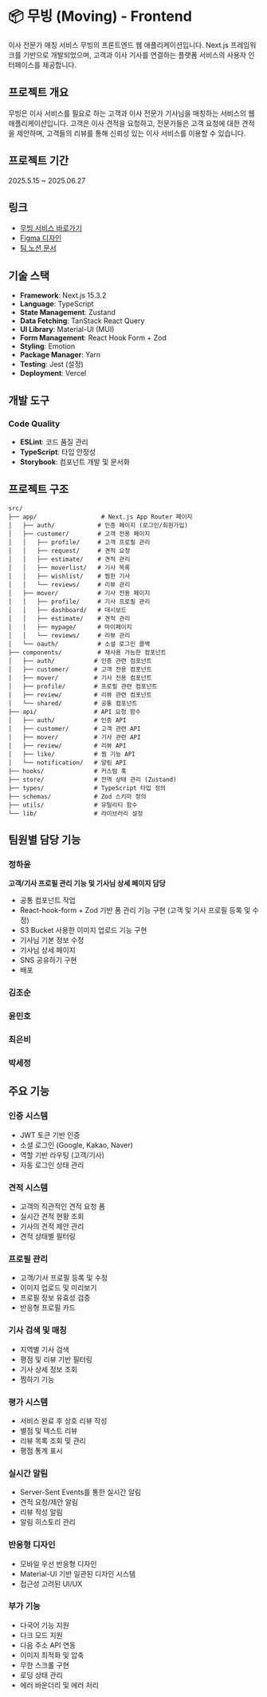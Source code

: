 # 📦 무빙 (Moving) - Frontend

이사 전문가 매칭 서비스 무빙의 프론트엔드 웹 애플리케이션입니다. Next.js 프레임워크를 기반으로 개발되었으며, 고객과 이사 기사를 연결하는 플랫폼 서비스의 사용자 인터페이스를 제공합니다.

## 프로젝트 개요

무빙은 이사 서비스를 필요로 하는 고객과 이사 전문가 기사님을 매칭하는 서비스의 웹 애플리케이션입니다. 고객은 이사 견적을 요청하고, 전문가들은 고객 요청에 대한 견적을 제안하며, 고객들의 리뷰를 통해 신뢰성 있는 이사 서비스를 이용할 수 있습니다.

## 프로젝트 기간

2025.5.15 ~ 2025.06.27

## 링크

- [무빙 서비스 바로가기](https://5-moving.vercel.app/)
- [Figma 디자인](https://www.figma.com/design/W7nLdXDag1Fz6eoeKShOmx/1%ED%8C%80_%EB%AC%B4%EB%B9%99?node-id=0-1&t=NKsVd93eAVd1K7Or-1)
- [팀 노션 문서](https://positive-kingfisher-003.notion.site/1-_-1f0d9fa672ba8055b067ec2833354efd?source=copy_link)

## 기술 스택

- **Framework**: Next.js 15.3.2
- **Language**: TypeScript
- **State Management**: Zustand
- **Data Fetching**: TanStack React Query
- **UI Library**: Material-UI (MUI)
- **Form Management**: React Hook Form + Zod
- **Styling**: Emotion
- **Package Manager**: Yarn
- **Testing**: Jest (설정)
- **Deployment**: Vercel

## 개발 도구

### Code Quality

- **ESLint**: 코드 품질 관리
- **TypeScript**: 타입 안정성
- **Storybook**: 컴포넌트 개발 및 문서화

## 프로젝트 구조

```
src/
├── app/                  # Next.js App Router 페이지
│   ├── auth/            # 인증 페이지 (로그인/회원가입)
│   ├── customer/        # 고객 전용 페이지
│   │   ├── profile/     # 고객 프로필 관리
│   │   ├── request/     # 견적 요청
│   │   ├── estimate/    # 견적 관리
│   │   ├── moverlist/   # 기사 목록
│   │   ├── wishlist/    # 찜한 기사
│   │   └── reviews/     # 리뷰 관리
│   ├── mover/           # 기사 전용 페이지
│   │   ├── profile/     # 기사 프로필 관리
│   │   ├── dashboard/   # 대시보드
│   │   ├── estimate/    # 견적 관리
│   │   ├── mypage/      # 마이페이지
│   │   └── reviews/     # 리뷰 관리
│   └── oauth/           # 소셜 로그인 콜백
├── components/          # 재사용 가능한 컴포넌트
│   ├── auth/           # 인증 관련 컴포넌트
│   ├── customer/       # 고객 전용 컴포넌트
│   ├── mover/          # 기사 전용 컴포넌트
│   ├── profile/        # 프로필 관련 컴포넌트
│   ├── review/         # 리뷰 관련 컴포넌트
│   └── shared/         # 공통 컴포넌트
├── api/                # API 요청 함수
│   ├── auth/           # 인증 API
│   ├── customer/       # 고객 관련 API
│   ├── mover/          # 기사 관련 API
│   ├── review/         # 리뷰 API
│   ├── like/           # 찜 기능 API
│   └── notification/   # 알림 API
├── hooks/              # 커스텀 훅
├── store/              # 전역 상태 관리 (Zustand)
├── types/              # TypeScript 타입 정의
├── schemas/            # Zod 스키마 정의
├── utils/              # 유틸리티 함수
└── lib/                # 라이브러리 설정
```

## 팀원별 담당 기능

### 정하윤

**고객/기사 프로필 관리 기능 및 기사님 상세 페이지 담당**

- 공통 컴포넌트 작업
- React-hook-form + Zod 기반 폼 관리 기능 구현 (고객 및 기사 프로필 등록 및 수정)
- S3 Bucket 사용한 이미지 업로드 기능 구현
- 기사님 기본 정보 수정
- 기사님 상세 페이지
- SNS 공유하기 구현
- 배포

### 김조순

### 윤민호

### 최은비

### 박세정

## 주요 기능

### 인증 시스템

- JWT 토큰 기반 인증
- 소셜 로그인 (Google, Kakao, Naver)
- 역할 기반 라우팅 (고객/기사)
- 자동 로그인 상태 관리

### 견적 시스템

- 고객의 직관적인 견적 요청 폼
- 실시간 견적 현황 조회
- 기사의 견적 제안 관리
- 견적 상태별 필터링

### 프로필 관리

- 고객/기사 프로필 등록 및 수정
- 이미지 업로드 및 미리보기
- 프로필 정보 유효성 검증
- 반응형 프로필 카드

### 기사 검색 및 매칭

- 지역별 기사 검색
- 평점 및 리뷰 기반 필터링
- 기사 상세 정보 조회
- 찜하기 기능

### 평가 시스템

- 서비스 완료 후 상호 리뷰 작성
- 별점 및 텍스트 리뷰
- 리뷰 목록 조회 및 관리
- 평점 통계 표시

### 실시간 알림

- Server-Sent Events를 통한 실시간 알림
- 견적 요청/제안 알림
- 리뷰 작성 알림
- 알림 히스토리 관리

### 반응형 디자인

- 모바일 우선 반응형 디자인
- Material-UI 기반 일관된 디자인 시스템
- 접근성 고려된 UI/UX

### 부가 기능

- 다국어 기능 지원
- 다크 모드 지원
- 다음 주소 API 연동
- 이미지 최적화 및 압축
- 무한 스크롤 구현
- 로딩 상태 관리
- 에러 바운더리 및 에러 처리
